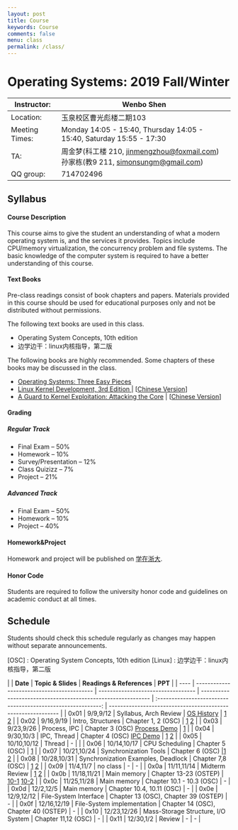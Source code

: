 ```yaml
---
layout: post
title: Course
keywords: Course
comments: false
menu: class
permalink: /class/
---
```


# Operating Systems: 2019 Fall/Winter

| Instructor:    | Wenbo Shen                                                   |
| -------------- | ------------------------------------------------------------ |
| Location:      | 玉泉校区曹光彪楼二期103                                      |
| Meeting Times: | Monday 14:05 - 15:40, Thursday 14:05 - 15:40, Saturday 15:55 - 17:30 |
| TA:            | 周金梦(科工楼 210, jinmengzhou@foxmail.com)<br>孙家栋(教9 211, simonsungm@gmail.com) |
| QQ group:      | 714702496                                                    |



## Syllabus

#### Course Description

This course aims to give the student an understanding of what a modern operating system is, and the services it provides. Topics include CPU/memory virtualization, the concurrency problem and file systems. The basic knowledge of the computer system is required to have a better understanding of this course.

#### Text Books

Pre-class readings consist of book chapters and papers. Materials provided in this course should be used for educational purposes only and not be distributed without permissions.

The following text books are used in this class.

- Operating System Concepts, 10th edition
- 边学边干：linux内核指导，第二版

The following books are highly recommended. Some chapters of these books may be discussed in the class.

- [Operating Systems: Three Easy Pieces](http://pages.cs.wisc.edu/~remzi/OSTEP/)
- [Linux Kernel Development, 3rd Edition ](https://www.amazon.com/Linux-Kernel-Development-Robert-Love/dp/0672329468) &#124; [[Chinese Version](https://www.amazon.cn/dp/B004X3Z3D4)]
- [A Guard to Kernel Exploitation: Attacking the Core](https://www.amazon.com/Guide-Kernel-Exploitation-Attacking-Core/dp/1597494860) &#124; [[Chinese Version](https://book.douban.com/subject/10528448/)]

#### Grading

##### Regular Track
- Final Exam – 50%
- Homework – 10%
- Survey/Presentation – 12%
- Class Quizizz – 7%
- Project – 21%

##### Advanced Track
- Final Exam – 50%
- Homework – 10%
- Project – 40%

#### Homework&Project
Homework and project will be published on [学在浙大](https://c.zju.edu.cn).

#### Honor Code

Students are required to follow the university honor code and guidelines on academic conduct at all times.



## Schedule

Students should check this schedule regularly as changes may happen without separate announcements.
	
[OSC] : Operating System Concepts, 10th edition
[Linux] : 边学边干：linux内核指导，第二版

|      | **Date**                                   | **Topic & Slides**                 | **Readings & References**                                    |                            **PPT**                                                      |
| ---- | ------------------------------------------ | ---------------------------------- | ------------------------------------------------------------ | :----------------------------------------------------------: | ------------------------------------------------------------ |
| 0x01  | 9/9,9/12                                   | Syllabus, Arch Review             | [OS History](https://cloud.tencent.com/developer/article/1464402)                     | [1](https://simonsungm.github.io/course/ppt/00_course_syllabus.pdf) [2](https://simonsungm.github.io/course/ppt/00_computerarchitecture.pdf) |
| 0x02  | 9/16,9/19                                  | Intro, Structures                 | Chapter 1, 2 (OSC)               | [1](https://simonsungm.github.io/course/ppt/01_intro.pdf) [2](https://simonsungm.github.io/course/ppt/02_structures.pdf) |
| 0x03  | 9/23,9/26                                  | Process, IPC                       | Chapter 3 (OSC)   [Process Demo](https://simonsungm.github.io/course/code/Process.zip)                                           | [1](https://simonsungm.github.io/course/ppt/03_processes.pdf)  |
| 0x04  | 9/30,10/3      | IPC, Thread             | Chapter 4 (OSC)      [IPC Demo](https://simonsungm.github.io/course/code/IPC.zip)                                                                       | [1](https://simonsungm.github.io/course/ppt/05_ipc.pdf) [2](https://simonsungm.github.io/course/ppt/06_thread.pdf)   |
| 0x05  | 10/10,10/12   | Thread                          | -                                                                                          |                                                              |
| 0x06  | 10/14,10/17         | CPU Scheduling                     | Chapter 5 (OSC)                   | [1](https://simonsungm.github.io/course/ppt/05_scheduling.pdf) |
| 0x07  | 10/21,10/24         |         Synchronization Tools          | Chapter 6 (OSC)             |[1](https://simonsungm.github.io/course/ppt/06_synchronization_tools.pdf)  [2](https://simonsungm.github.io/course/ppt/06_mars.pdf)  |
| 0x08  | 10/28,10/31         | Synchronization Examples, Deadlock | Chapter 7,8 (OSC)                                            | [1](https://simonsungm.github.io/course/ppt/07_synchronization_examples.pdf) [2](https://simonsungm.github.io/course/ppt/08_deadlock.pdf) |
| 0x09  | 11/4,11/7       | no class                           | -                                                        | -                                                            |
| 0x0a  | 11/11,11/14                                | Midterm Review                | [1](https://simonsungm.github.io/course/ppt/midterm_review1.pdf) [2](https://simonsungm.github.io/course/ppt/midterm_review2.pdf)  |
| 0x0b  | 11/18,11/21                                | Main memory                        | Chapter 13-23 (OSTEP)                                                                     | [10-1](https://simonsungm.github.io/course/ppt/10_review1.pdf) [10-2](https://simonsungm.github.io/course/ppt/10_review2.pdf)                                                           |
| 0x0c  | 11/25,11/28                                | Main memory                        | Chapter 10.1 - 10.3 (OSC)                                  | -                                                            |
| 0x0d  | 12/2,12/5                                  | Main memory                        | Chapter 10.4, 10.11 (OSC)                                       | -                                                            |
| 0x0e  | 12/9,12/12                                 | File-System Interface              | Chapter 13 (OSC), Chapter 39 (OSTEP)                             | -                                                            |
| 0x0f  | 12/16,12/19                                | File-System implementation         | Chapter 14 (OSC), Chapter 40 (OSTEP)                         | -                                                            |
| 0x10 | 12/23,12/26                                | Mass-Storage Structure, I/O System | Chapter 11,12 (OSC)                                    | -                                                            |
| 0x11 | 12/30,1/2                                  | Review                             | -                                                                     | -                                                            |

